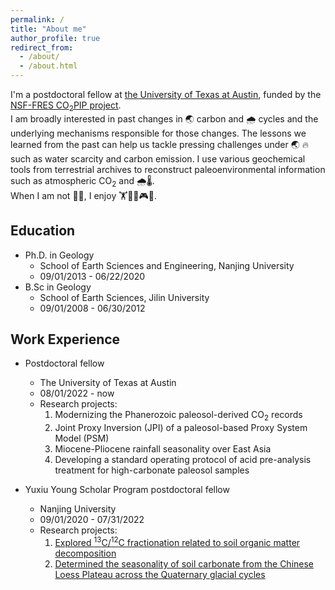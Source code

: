 ```yaml
---
permalink: /
title: "About me"
author_profile: true
redirect_from: 
  - /about/
  - /about.html
---
```


I'm a postdoctoral fellow at [the University of Texas at Austin](https://www.jsg.utexas.edu/researcher/jiawei_da/), funded by the [NSF-FRES CO<sub>2</sub>PIP project](https://paleo-co2.org/co2pip).   
I am broadly interested in past changes in 🌏 carbon and 🌧️ cycles and the underlying mechanisms responsible for those changes. The lessons we learned from the past can  help us tackle pressing challenges under 🌏 🔥 such as water scarcity and carbon emission. I use various geochemical tools from terrestrial archives to reconstruct paleoenvironmental information such as atmospheric CO<sub>2</sub> and 🌧🌡.    
When I am not 🧐🔬, I enjoy 🏋🏀🎥🎮🥘. 

Education
------
  - Ph.D. in Geology
    - School of Earth Sciences and Engineering, Nanjing University
    - 09/01/2013 - 06/22/2020
  - B.Sc in Geology
    - School of Earth Sciences, Jilin University
    - 09/01/2008 - 06/30/2012

Work Experience
------
  - Postdoctoral fellow
    - The University of Texas at Austin
    - 08/01/2022 - now
    - Research projects:
        1. Modernizing the Phanerozoic paleosol-derived CO<sub>2</sub> records 
        2. Joint Proxy Inversion (JPI) of a paleosol-based Proxy System Model (PSM) 
        3. Miocene-Pliocene rainfall seasonality over East Asia
        4. Developing a standard operating protocol of acid pre-analysis treatment for high-carbonate paleosol samples 

  - Yuxiu Young Scholar Program postdoctoral fellow
    - Nanjing University
    - 09/01/2020 - 07/31/2022
    - Research projects:
        1. [Explored <sup>13</sup>C/<sup>12</sup>C fractionation related to soil organic matter decomposition](https://doi.org/10.1029/2021GL093407)
        2. [Determined the seasonality of soil carbonate from the Chinese Loess Plateau across the Quaternary glacial cycles](https://www.sciencedirect.com/science/article/pii/S0277379123000562) 
